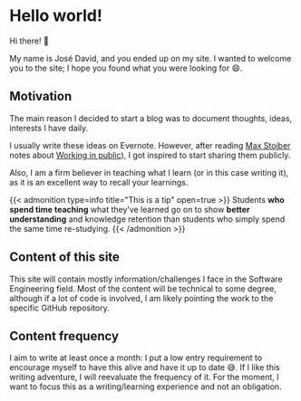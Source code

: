 # Hello world!

Hi there! :wave:

My name is José David, and you ended up on my site. I wanted to welcome you to the site; I hope you found what you were looking for :smile:.

## Motivation
The main reason I decided to start a blog was to document thoughts, ideas, interests I have daily. 

I usually write these ideas on Evernote. However, after reading [Max Stoiber](https://mxstbr.com/) notes about [Working in public](https://notes.mxstbr.com/About_these_notes?stackedNotes=Work_in_public)), I got inspired to start sharing them publicly.

Also, I am a firm believer in teaching what I learn (or in this case writing it), as it is an excellent way to recall your learnings.

{{< admonition type=info title="This is a tip" open=true >}}
Students **who spend time teaching** what they’ve learned go on to show **better understanding** and knowledge retention than students who simply spend the same time re-studying.
{{< /admonition >}}

## Content of this site
This site will contain mostly information/challenges I face in the Software Engineering field. Most of the content will be technical to some degree, although if a lot of code is involved, I am likely pointing the work to the specific GitHub repository.

## Content frequency
I aim to write at least once a month: I put a low entry requirement to encourage myself to have this alive and have it up to date :sweat_smile:. If I like this writing adventure, I will reevaluate the frequency of it. For the moment, I want to focus this as a writing/learning experience and not an obligation.

